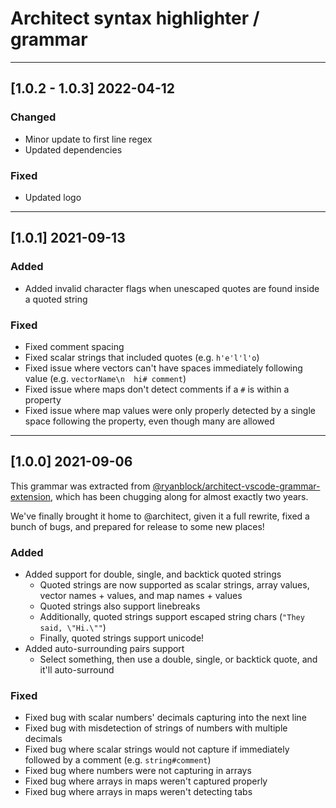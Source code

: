 # Architect syntax highlighter / grammar

---

## [1.0.2 - 1.0.3] 2022-04-12

### Changed

- Minor update to first line regex
- Updated dependencies


### Fixed

- Updated logo

---

## [1.0.1] 2021-09-13

### Added

- Added invalid character flags when unescaped quotes are found inside a quoted string


### Fixed

- Fixed comment spacing
- Fixed scalar strings that included quotes (e.g. `h'e'l'l'o`)
- Fixed issue where vectors can't have spaces immediately following value (e.g. `vectorName\n  hi# comment`)
- Fixed issue where maps don't detect comments if a `#` is within a property
- Fixed issue where map values were only properly detected by a single space following the property, even though many are allowed

---

## [1.0.0] 2021-09-06

This grammar was extracted from [@ryanblock/architect-vscode-grammar-extension](https://github.com/ryanblock/architect-vscode-grammar-extension), which has been chugging along for almost exactly two years.

We've finally brought it home to @architect, given it a full rewrite, fixed a bunch of bugs, and prepared for release to some new places!


### Added

- Added support for double, single, and backtick quoted strings
  - Quoted strings are now supported as scalar strings, array values, vector names + values, and map names + values
  - Quoted strings also support linebreaks
  - Additionally, quoted strings support escaped string chars (`"They said, \"Hi.\""`)
  - Finally, quoted strings support unicode!
- Added auto-surrounding pairs support
  - Select something, then use a double, single, or backtick quote, and it'll auto-surround


### Fixed

- Fixed bug with scalar numbers' decimals capturing into the next line
- Fixed bug with misdetection of strings of numbers with multiple decimals
- Fixed bug where scalar strings would not capture if immediately followed by a comment (e.g. `string#comment`)
- Fixed bug where numbers were not capturing in arrays
- Fixed bug where arrays in maps weren't captured properly
- Fixed bug where arrays in maps weren't detecting tabs
